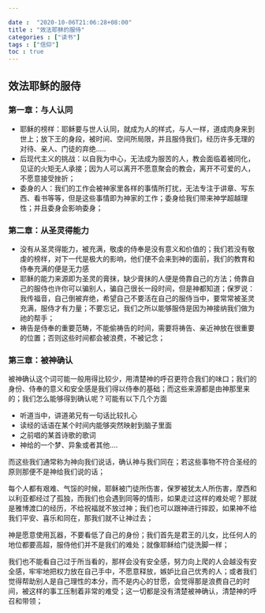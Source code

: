 ```yaml
---

date :  "2020-10-06T21:06:28+08:00" 
title : "效法耶稣的服侍" 
categories : ["读书"] 
tags : ["信仰"] 
toc : true
---
```


## 效法耶稣的服侍

### 第一章：与人认同

- 耶稣的榜样：耶稣要与世人认同，就成为人的样式，与人一样，道成肉身来到世上；放下王的身段，被时间、空间所局限，并且服侍我们，经历许多无理的对待、亲人、门徒的弃绝.....
- 后现代主义的挑战：以自我为中心，无法成为服苦的人，教会面临着被同化，见证的火矩无人承接；因为人可以离开不愿意聚会的教会，离开不可爱的人，不愿意接受挫折；
- 委身的人：我们的工作会被神家里各样的事情所打扰，无法专注于讲章、写东西、看书等等，但是这些事情即为神家的工作；委身给我们带来神学超越理性；并且委身会影响委身；

### 第二章：从圣灵得能力

- 没有从圣灵得能力，被充满，敬虔的侍奉是没有意义和价值的；我们若没有敬虔的榜样，对下一代是极大的影响，他们便不会来到神的面前，我们的教育和侍奉充满的便是无力感
- 耶稣的能力来源即为圣灵的膏抹，缺少膏抹的人便是倚靠自己的方法；倚靠自己的服侍也许你可以骗别人，骗自己很长一段时间，但是神都知道；保罗说：我传福音，自己倒被弃绝，希望自己不要活在自己的服侍当中，要常常被圣灵充满，服侍才有力量；不要忘记，我们之所以能够服侍是因为神接纳我们做为祂的帮手；
- 祷告是侍奉的重要范畴，不能偷祷告的时间，需要将祷告、亲近神放在很重要的位置；否则这些时间都会被浪费，不被记念；

### 第三章：被神确认

​	被神确认这个词可能一般用得比较少，用清楚神的呼召更符合我们的味口；我们的身份、侍奉的意义和安全感是我们得以侍奉的基础；而这些来源都是由神那里来的；我们怎么能够得到确认呢？可能有以下几个方面

- 听道当中，讲道弟兄有一句话比较扎心
- 读经的话语在某个时间内能够突然映射到脑子里面
- 之前唱的某首诗歌的歌词
- 神给的一个梦、异象或者其他....

而这些我们通常称为神向我们说话，确认神与我们同在；若这些事物不符合圣经的原则那便不是神给我们说的话；

​	每个人都有艰难、气馁的时候，耶稣被门徒所伤害，保罗被犹太人所伤害，摩西和以利亚都经过了孤独，而我们也会遇到同等的情形，如果走过这样的难处呢？那就是雅博渡口的经历，不给祝福就不放过神；我们也可以跟神进行摔跤，如果神不给我们平安、喜乐和同在，那我们就不让神过去；

​	神是愿意使用瓦器，不要看低了自己的身份；我们首先是君王的儿女，比任何人的地位都要高超，服侍他们并不是我们的难处；就像耶稣给门徒洗脚一样；

​	我们也不能看自己过于所当看的，那样会没有安全感，努力向上爬的人会越没有安全感，牢牢地把权力放在自己手中，不愿意释放，嫉妒比自己优秀的人；或者我们觉得帮助别人是自己理性的本分，而不是内心的甘愿，会觉得那是浪费自己的时间，被这样的事工压制着非常的难受；这一切都是没有清楚被神确认，清楚神的呼召和带领；



